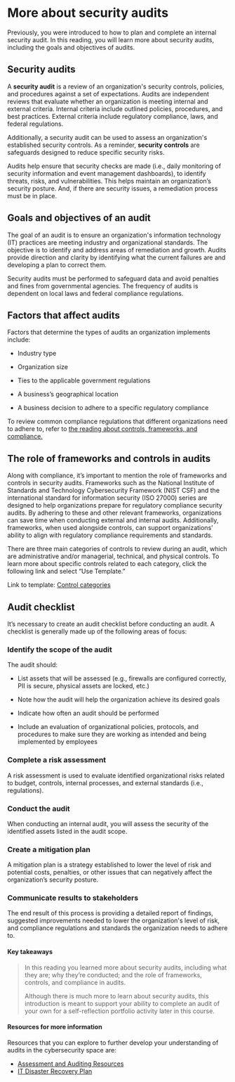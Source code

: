 # More about security audits
Previously, you were introduced to how to plan and complete an internal security audit. In this reading, you will learn more about security audits, including the goals and objectives of audits. 

## Security audits
A **security audit** is a review of an organization's security controls, policies, and procedures against a set of expectations. Audits are independent reviews that evaluate whether an organization is meeting internal and external criteria. Internal criteria include outlined policies, procedures, and best practices. External criteria include regulatory compliance, laws, and federal regulations. 

Additionally, a security audit can be used to assess an organization's established security controls. As a reminder, **security controls** are safeguards designed to reduce specific security risks. 

Audits help ensure that security checks are made (i.e., daily monitoring of security information and event management dashboards), to identify threats, risks, and vulnerabilities. This helps maintain an organization’s security posture. And, if there are security issues, a remediation process must be in place.

## Goals and objectives of an audit
The goal of an audit is to ensure an organization's information technology (IT) practices are meeting industry and organizational standards. The objective is to identify and address areas of remediation and growth. Audits provide direction and clarity by identifying what the current failures are and developing a plan to correct them. 

Security audits must be performed to safeguard data and avoid penalties and fines from governmental agencies. The frequency of audits is dependent on local laws and federal compliance regulations.

## Factors that affect audits
Factors that determine the types of audits an organization implements include: 

- Industry type

- Organization size

- Ties to the applicable government regulations

- A business’s geographical location

- A business decision to adhere to a specific regulatory compliance

To review common compliance regulations that different organizations need to adhere to, refer to [the reading about controls, frameworks, and compliance.](/Foundation%20of%20Cybersecurity/Module%203/Controls%20-%20frameworks%20-%20and%20compliance.md)

## The role of frameworks and controls in audits
Along with compliance, it’s important to mention the role of frameworks and controls in security audits. Frameworks such as the National Institute of Standards and Technology Cybersecurity Framework (NIST CSF) and the international standard for information security (ISO 27000) series are designed to help organizations prepare for regulatory compliance security audits. By adhering to these and other relevant frameworks, organizations can save time when conducting external and internal audits. Additionally, frameworks, when used alongside controls, can support organizations’ ability to align with regulatory compliance requirements and standards.  

There are three main categories of controls to review during an audit, which are administrative and/or managerial, technical, and physical controls. To learn more about specific controls related to each category, click the following link and select “Use Template.” 

Link to template: 
[Control categories](https://docs.google.com/document/d/1Ut_H5A9FHwuQEy6_qG6Lfy3zwF6GSJnj3DZTMaNRWEE/template/preview?resourcekey=0-i4dR5qZFqQyfzr8uk3OOmA)

## Audit checklist
It’s necessary to create an audit checklist before conducting an audit. A checklist is generally made up of the following areas of focus:

### Identify the scope of the audit
The audit should:

- List assets that will be assessed (e.g., firewalls are configured correctly, PII is secure, physical assets are locked, etc.) 

- Note how the audit will help the organization achieve its desired goals

- Indicate how often an audit should be performed

- Include an evaluation of organizational policies, protocols, and procedures to make sure they are working as intended and being implemented by employees

### Complete a risk assessment
A risk assessment is used to evaluate identified organizational risks related to budget, controls, internal processes, and external standards (i.e., regulations).

### Conduct the audit
When conducting an internal audit, you will assess the security of the identified assets listed in the audit scope.

### Create a mitigation plan
A mitigation plan is a strategy established to lower the level of risk and potential costs, penalties, or other issues that can negatively affect the organization’s security posture. 

### Communicate results to stakeholders
The end result of this process is providing a detailed report of findings, suggested improvements needed to lower the organization's level of risk, and compliance regulations and standards the organization needs to adhere to. 

#### Key takeaways
>In this reading you learned more about security audits, including what they are; why they’re conducted; and the role of frameworks, controls, and compliance in audits. 
>
>Although there is much more to learn about security audits, this introduction is meant to support your ability to complete an audit of your own for a self-reflection portfolio activity later in this course.

#### Resources for more information
Resources that you can explore to further develop your understanding of audits in the cybersecurity space are: 

- [Assessment and Auditing Resources](https://www.nist.gov/cyberframework/assessment-auditing-resources)
- [IT Disaster Recovery Plan](https://www.ready.gov/business/emergency-plans/recovery-plan)